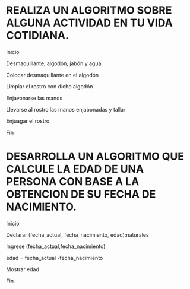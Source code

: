# REALIZA UN ALGORITMO SOBRE ALGUNA ACTIVIDAD EN TU VIDA COTIDIANA.

Inicio

Desmaquillante, algodón, jabón y agua

Colocar desmaquillante en el algodón

Limpiar el rostro con dicho algodón

Enjavonarse las manos 

Llevarse al rostro las manos enjabonadas y tallar

Enjuagar el rostro

Fin

# DESARROLLA UN ALGORITMO QUE CALCULE LA EDAD DE UNA PERSONA CON BASE A LA OBTENCION DE SU FECHA DE NACIMIENTO.

Inicio

Declarar (fecha_actual, fecha_nacimiento, edad):naturales

Ingrese (fecha_actual,fecha_nacimiento)

edad = fecha_actual -fecha_nacimiento

Mostrar edad

Fin



